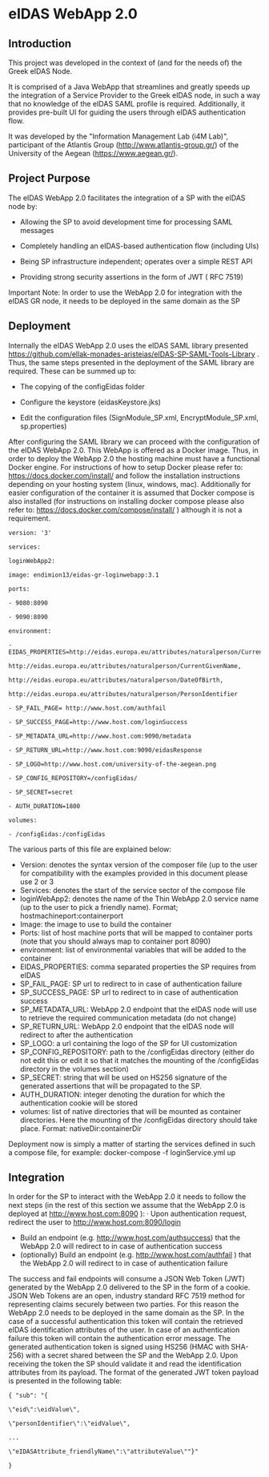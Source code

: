 # eIDAS WebApp 2.0

## Introduction

This project was developed in the context of (and for the needs of) the Greek eIDAS Node.

It is comprised of a Java WebApp that streamlines and greatly speeds up the integration of a Service Provider to the Greek eIDAS node, in such a way that no
knowledge of the eIDAS SAML  profile is required. Additionally, it provides pre-built UI for guiding the users through eIDAS authentication flow. 

It was developed by the "Information Management Lab (i4M Lab)", participant of the Atlantis Group (http://www.atlantis-group.gr/) of the University of the Aegean (https://www.aegean.gr/).

## Project Purpose

The eIDAS WebApp 2.0 facilitates the integration of a SP with the eIDAS node by:

- Allowing the SP to avoid development time for processing SAML messages

- Completely handling an eIDAS-based authentication flow (including UIs)

- Being SP infrastructure independent; operates over a simple REST API

- Providing strong security assertions in the form of JWT ( RFC 7519)

Important Note: In order to use the WebApp 2.0 for integration with the eIDAS GR node, it needs to be deployed in the same domain as the SP

## Deployment

Internally the eIDAS WebApp 2.0 uses the eIDAS SAML library presented https://github.com/ellak-monades-aristeias/eIDAS-SP-SAML-Tools-Library . Thus, the same steps presented in the deployment of the SAML library are required. These can be summed up to:

- The copying of the configEidas folder

- Configure the keystore (eidasKeystore.jks)

- Edit the configuration files (SignModule_SP.xml, EncryptModule_SP.xml, sp.properties)

After configuring the SAML library we can proceed with the configuration of the eIDAS WebApp 2.0. 
This WebApp is offered as a Docker image. Thus, in order to deploy the WebApp 2.0 the hosting machine must have a functional Docker engine.
 For instructions of how to setup Docker please refer to: https://docs.docker.com/install/ and follow the installation instructions depending on your hosting system (linux, windows, mac). Additionally for easier configuration of the container it is assumed that Docker compose is also installed (for instructions on installing docker compose please also refer to: https://docs.docker.com/compose/install/ ) although it is not a requirement.

```
version: '3'

services:

loginWebApp2:

image: endimion13/eidas-gr-loginwebapp:3.1

ports:

- 9080:8090

- 9090:8090

environment:

-EIDAS_PROPERTIES=http://eidas.europa.eu/attributes/naturalperson/CurrentFamilyName,

http://eidas.europa.eu/attributes/naturalperson/CurrentGivenName,

http://eidas.europa.eu/attributes/naturalperson/DateOfBirth,

http://eidas.europa.eu/attributes/naturalperson/PersonIdentifier

- SP_FAIL_PAGE= http://www.host.com/authfail

- SP_SUCCESS_PAGE=http://www.host.com/loginSuccess

- SP_METADATA_URL=http://www.host.com:9090/metadata

- SP_RETURN_URL=http://www.host.com:9090/eidasResponse

- SP_LOGO=http://www.host.com/university-of-the-aegean.png

- SP_CONFIG_REPOSITORY=/configEidas/

- SP_SECRET=secret

- AUTH_DURATION=1800

volumes:

- /configEidas:/configEidas

```

The various parts of this file are explained below:

- Version: denotes the syntax version of the composer file (up to the user for compatibility with the examples provided in this document please use 2 or 3
- Services: denotes the start of the service sector of the compose file
- loginWebApp2: denotes the name of the Thin WebApp 2.0 service name (up to the user to pick a friendly name). Format; hostmachineport:containerport
- Image: the image to use to build the container
- Ports: list of host machine ports that will be mapped to container ports (note that you should always map to container port 8090)
- environment: list of environmental variables that will be added to the container
- EIDAS_PROPERTIES: comma separated properties the SP requires from eIDAS
- SP_FAIL_PAGE: SP url to redirect to in case of authentication failure
- SP_SUCCESS_PAGE: SP url to redirect to in case of authentication success
- SP_METADATA_URL: WebApp 2.0 endpoint that the eIDAS node will use to retrieve the required communication metadata (do not change)
- SP_RETURN_URL: WebApp 2.0 endpoint that the eIDAS node will redirect to after the authentication
- SP_LOGO: a url containing the logo of the SP for UI customization
- SP_CONFIG_REPOSITORY: path to the /configEidas directory (either do not edit this or edit it so that it matches the mounting of the /configEidas directory in the volumes section)
- SP_SECRET: string that will be used on HS256 signature of the generated assertions that will be propagated to the SP.
- AUTH_DURATION: integer denoting the duration for which the authentication cookie will be stored
- volumes: list of native directories that will be mounted as container directories. Here the mounting of the /configEidas directory should take place. Format: nativeDir:containerDir

Deployment now is simply a matter of starting the services defined in such a compose file, for example: docker-compose -f loginService.yml up

## Integration

In order for the SP to interact with the WebApp 2.0 it needs to follow the next steps (in the rest of this section we assume that the WebApp 2.0 is deployed at http://www.host.com:8090 ): · Upon authentication request, redirect the user to http://www.host.com:8090/login

- Build an endpoint (e.g. http://www.host.com/authsuccess) that the WebApp 2.0 will redirect to in case of authentication success
- (optionally) Build an endpoint (e.g. http://www.host.com/authfail ) that the WebApp 2.0 will redirect to in case of authentication failure

The success and fail endpoints will consume a JSON Web Token (JWT) generated by the WebApp 2.0 delivered to the SP in the form of a cookie. JSON Web Tokens are an open, industry standard RFC 7519 method for representing claims securely between two parties. For this reason the WebApp 2.0 needs to be deployed in the same domain as the SP. In the case of a successful authentication this token will contain the retrieved eIDAS identification attributes of the user. In case of an authentication failure this token will contain the authentication error message.
The generated authentication token is signed using HS256 (HMAC with SHA-256) with a secret shared between the SP and the WebApp 2.0. Upon receiving the token the SP should validate it and read the identification attributes from its payload. The format of the generated JWT token payload is presented in the following table:

```
{ "sub": "{

\"eid\":\eidValue\",

\"personIdentifier\":\"eidValue\",

...

\"eIDASAttribute_friendlyName\":\"attributeValue\""}"

}
```